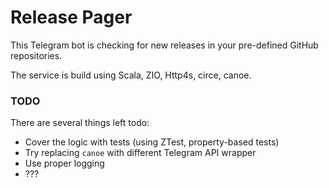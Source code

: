 # **Release Pager**

This Telegram bot is checking for new releases in your pre-defined GitHub repositories.

The service is build using Scala, ZIO, Http4s, circe, canoe.

### TODO
There are several things left todo: 
* Cover the logic with tests (using ZTest, property-based tests)
* Try replacing `canoe` with different Telegram API wrapper
* Use proper logging 
* ??? 